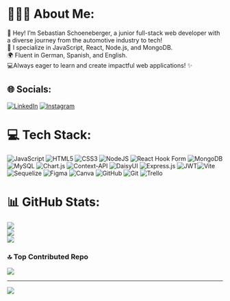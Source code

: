 # 👨🏽‍🔧 About Me:
👋 Hey! I’m Sebastian Schoeneberger, a junior full-stack web developer with a diverse journey from the automotive industry to tech! <br>🚀 I specialize in JavaScript, React, Node.js, and MongoDB. <br>🌍 Fluent in German, Spanish, and English. <br> 💻Always eager to learn and create impactful web applications! ✨


## 🌐 Socials:
[![LinkedIn](https://img.shields.io/badge/LinkedIn-%230077B5.svg?logo=linkedin&logoColor=white)](https://linkedin.com/in/https://www.linkedin.com/in/sebastian-schoeneberger/) [![Instagram](https://img.shields.io/badge/Instagram-%23E4405F.svg?logo=Instagram&logoColor=white)](https://instagram.com/https://www.instagram.com/sebastianschoeneberger/) 

# 💻 Tech Stack:
![JavaScript](https://img.shields.io/badge/javascript-%23323330.svg?style=for-the-badge&logo=javascript&logoColor=%23F7DF1E) ![HTML5](https://img.shields.io/badge/html5-%23E34F26.svg?style=for-the-badge&logo=html5&logoColor=white) ![CSS3](https://img.shields.io/badge/css3-%231572B6.svg?style=for-the-badge&logo=css3&logoColor=white)  ![NodeJS](https://img.shields.io/badge/node.js-6DA55F?style=for-the-badge&logo=node.js&logoColor=white) ![React Hook Form](https://img.shields.io/badge/React%20Hook%20Form-%23EC5990.svg?style=for-the-badge&logo=reacthookform&logoColor=white) ![MongoDB](https://img.shields.io/badge/MongoDB-%234ea94b.svg?style=for-the-badge&logo=mongodb&logoColor=white) ![MySQL](https://img.shields.io/badge/mysql-4479A1.svg?style=for-the-badge&logo=mysql&logoColor=white) ![Chart.js](https://img.shields.io/badge/chart.js-F5788D.svg?style=for-the-badge&logo=chart.js&logoColor=white) ![Context-API](https://img.shields.io/badge/Context--Api-000000?style=for-the-badge&logo=react) ![DaisyUI](https://img.shields.io/badge/daisyui-5A0EF8?style=for-the-badge&logo=daisyui&logoColor=white) ![Express.js](https://img.shields.io/badge/express.js-%23404d59.svg?style=for-the-badge&logo=express&logoColor=%2361DAFB) ![JWT](https://img.shields.io/badge/JWT-black?style=for-the-badge&logo=JSON%20web%20tokens)![Vite](https://img.shields.io/badge/vite-%23646CFF.svg?style=for-the-badge&logo=vite&logoColor=white)  ![Sequelize](https://img.shields.io/badge/Sequelize-52B0E7?style=for-the-badge&logo=Sequelize&logoColor=white) ![Figma](https://img.shields.io/badge/figma-%23F24E1E.svg?style=for-the-badge&logo=figma&logoColor=white) ![Canva](https://img.shields.io/badge/Canva-%2300C4CC.svg?style=for-the-badge&logo=Canva&logoColor=white) ![GitHub](https://img.shields.io/badge/github-%23121011.svg?style=for-the-badge&logo=github&logoColor=white) ![Git](https://img.shields.io/badge/git-%23F05033.svg?style=for-the-badge&logo=git&logoColor=white) ![Trello](https://img.shields.io/badge/Trello-%23026AA7.svg?style=for-the-badge&logo=Trello&logoColor=white)
# 📊 GitHub Stats:
![](https://github-readme-stats.vercel.app/api?username=SebSchoeneberger&theme=shadow_blue&hide_border=false&include_all_commits=true&count_private=true)<br/>
![](https://github-readme-streak-stats.herokuapp.com/?user=SebSchoeneberger&theme=shadow_blue&hide_border=false)<br/>
![](https://github-readme-stats.vercel.app/api/top-langs/?username=SebSchoeneberger&theme=shadow_blue&hide_border=false&include_all_commits=true&count_private=true&layout=compact)

### 🔝 Top Contributed Repo
![](https://github-contributor-stats.vercel.app/api?username=SebSchoeneberger&limit=5&theme=dark&combine_all_yearly_contributions=true)

---
[![](https://visitcount.itsvg.in/api?id=SebSchoeneberger&icon=0&color=0)](https://visitcount.itsvg.in)

<!-- Proudly created with GPRM ( https://gprm.itsvg.in ) -->
